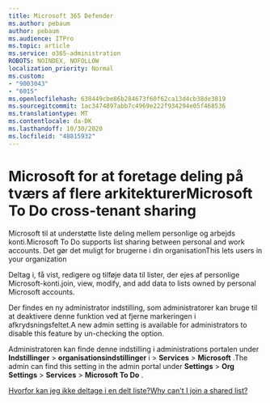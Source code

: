 ```yaml
---
title: Microsoft 365 Defender
ms.author: pebaum
author: pebaum
ms.audience: ITPro
ms.topic: article
ms.service: o365-administration
ROBOTS: NOINDEX, NOFOLLOW
localization_priority: Normal
ms.custom:
- "9003043"
- "6015"
ms.openlocfilehash: 638449cbe86b284673f60f62ca13d4cb38de3819
ms.sourcegitcommit: 1ac3474897abb7c4969e222f934294e05f468536
ms.translationtype: MT
ms.contentlocale: da-DK
ms.lasthandoff: 10/30/2020
ms.locfileid: "48815932"
---
```

# <a name="microsoft-to-do-cross-tenant-sharing"></a><span data-ttu-id="b443e-102">Microsoft for at foretage deling på tværs af flere arkitekturer</span><span class="sxs-lookup"><span data-stu-id="b443e-102">Microsoft To Do cross-tenant sharing</span></span>

<span data-ttu-id="b443e-103">Microsoft til at understøtte liste deling mellem personlige og arbejds konti.</span><span class="sxs-lookup"><span data-stu-id="b443e-103">Microsoft To Do supports list sharing between personal and work accounts.</span></span> <span data-ttu-id="b443e-104">Det gør det muligt for brugerne i din organisation</span><span class="sxs-lookup"><span data-stu-id="b443e-104">This lets users in your organization</span></span>

<span data-ttu-id="b443e-105">Deltag i, få vist, redigere og tilføje data til lister, der ejes af personlige Microsoft-konti.</span><span class="sxs-lookup"><span data-stu-id="b443e-105">join, view, modify, and add data to lists owned by personal Microsoft accounts.</span></span>

<span data-ttu-id="b443e-106">Der findes en ny administrator indstilling, som administratorer kan bruge til at deaktivere denne funktion ved at fjerne markeringen i afkrydsningsfeltet.</span><span class="sxs-lookup"><span data-stu-id="b443e-106">A new admin setting is available for administrators to disable this feature by un-checking the option.</span></span>

<span data-ttu-id="b443e-107">Administratoren kan finde denne indstilling i administrations portalen under **Indstillinger**  >  **organisationsindstillinger** i  >  **Services**  >  **Microsoft** .</span><span class="sxs-lookup"><span data-stu-id="b443e-107">The admin can find this setting in the admin portal under **Settings** > **Org Settings** > **Services** > **Microsoft To Do** .</span></span>  

[<span data-ttu-id="b443e-108">Hvorfor kan jeg ikke deltage i en delt liste?</span><span class="sxs-lookup"><span data-stu-id="b443e-108">Why can't I join a shared list?</span></span>](https://support.microsoft.com/office/why-can-t-i-join-a-shared-list-3a6195de-e3a8-437a-b562-7c8c011dc574?ui=en-us&rs=en-us&ad=us)